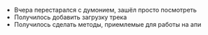 - Вчера перестарался с думонием, зашёл просто посмотреть
- Получилось добавить загрузку трека
- Получилось сделать методы, приемлемые для работы на апи